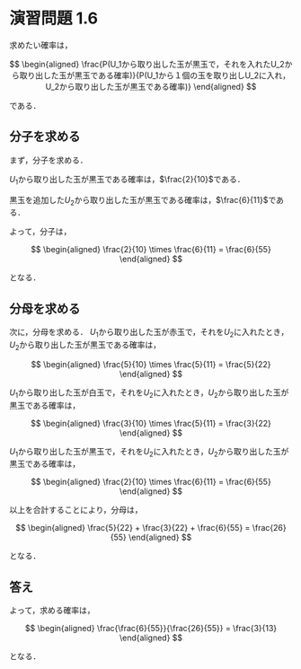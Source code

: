 # 演習問題 1.6

求めたい確率は，

$$
\begin{aligned}
    \frac{P(U_1から取り出した玉が黒玉で，それを入れたU_2から取り出した玉が黒玉である確率)}{P(U_1から１個の玉を取り出しU_2に入れ，U_2から取り出した玉が黒玉である確率)}
\end{aligned}
$$

である．

## 分子を求める

まず，分子を求める．

$U_1$から取り出した玉が黒玉である確率は，$\frac{2}{10}$である．

黒玉を追加した$U_2$から取り出した玉が黒玉である確率は，$\frac{6}{11}$である．

よって，分子は，

$$
\begin{aligned}
    \frac{2}{10} \times \frac{6}{11} = \frac{6}{55}
\end{aligned}
$$

となる．

## 分母を求める

次に，分母を求める．
$U_1$から取り出した玉が赤玉で，それを$U_2$に入れたとき，$U_2$から取り出した玉が黒玉である確率は，

$$
\begin{aligned}
    \frac{5}{10} \times \frac{5}{11} = \frac{5}{22}
\end{aligned}
$$

$U_1$から取り出した玉が白玉で，それを$U_2$に入れたとき，$U_2$から取り出した玉が黒玉である確率は，

$$
\begin{aligned}
    \frac{3}{10} \times \frac{5}{11} = \frac{3}{22}
\end{aligned}
$$

$U_1$から取り出した玉が黒玉で，それを$U_2$に入れたとき，$U_2$から取り出した玉が黒玉である確率は，

$$
\begin{aligned}
    \frac{2}{10} \times \frac{6}{11} = \frac{6}{55}
\end{aligned}
$$

以上を合計することにより，分母は，

$$
\begin{aligned}
    \frac{5}{22} + \frac{3}{22} + \frac{6}{55} = \frac{26}{55}
\end{aligned}
$$

となる．

## 答え

よって，求める確率は，

$$
\begin{aligned}
    \frac{\frac{6}{55}}{\frac{26}{55}} = \frac{3}{13}
\end{aligned}
$$

となる．
